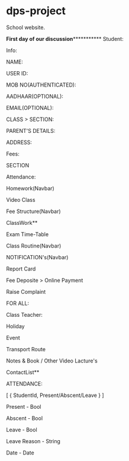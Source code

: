 # dps-project
School website.

************First day of our discussion***********************
Student:

Info:

NAME:

USER ID:

MOB NO(AUTHENTICATED):

AADHAAR(OPTIONAL):

EMAIL(OPTIONAL):

CLASS > SECTION:

PARENT'S DETAILS:

ADDRESS:

Fees:

SECTION

Attendance:

Homework(Navbar)

Video Class

Fee Structure(Navbar)

ClassWork**

Exam Time-Table

Class Routine(Navbar)

NOTIFICATION's(Navbar)

Report Card

Fee Deposite > Online Payment

Raise Complaint

FOR ALL:

Class Teacher:

Holiday

Event

Transport Route

Notes & Book / Other Video Lacture's

ContactList**

ATTENDANCE:

[ { StudentId, Present/Abscent/Leave } ]

Present - Bool

Abscent - Bool

Leave - Bool

Leave Reason - String

Date - Date
